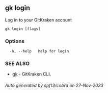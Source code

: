 ## gk login

Log in to your GitKraken account

```
gk login [flags]
```

### Options

```
  -h, --help   help for login
```

### SEE ALSO

* [gk](gk.md)	 - GitKraken CLI.

###### Auto generated by spf13/cobra on 27-Nov-2023
